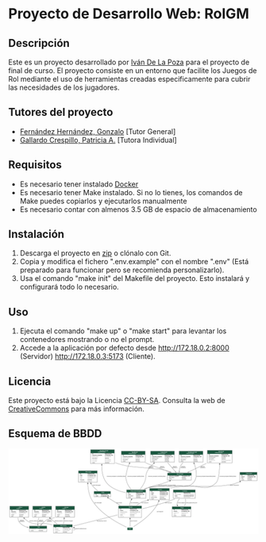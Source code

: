 # Proyecto de Desarrollo Web: RolGM

## Descripción
Este es un proyecto desarrollado por [Iván De La Poza](https://github.com/IvanDLPG) para el proyecto de final de curso. 
El proyecto consiste en un entorno que facilite los Juegos de Rol mediante el uso de herramientas creadas especificamente 
para cubrir las necesidades de los jugadores.

## Tutores del proyecto
- [Fernández Hernández, Gonzalo](https://github.com/GonxFH) [Tutor General]
- [Gallardo Crespillo, Patricia A.](https://github.com/Irtnia) [Tutora Individual]

## Requisitos
- Es necesario tener instalado [Docker](https://www.docker.com/)
- Es necesario tener Make instalado. Si no lo tienes, los comandos de Make puedes copiarlos y ejecutarlos manualmente
- Es necesario contar con almenos 3.5 GB de espacio de almacenamiento

## Instalación
1. Descarga el proyecto en [zip](https://github.com/IvanDLPG/rolgm-project/archive/refs/heads/main.zip) o clónalo con Git.
2. Copia y modifica el fichero ".env.example" con el nombre ".env" (Está preparado para funcionar pero se recomienda personalizarlo).
3. Usa el comando "make init" del Makefile del proyecto. Esto instalará y configurará todo lo necesario.

## Uso
1. Ejecuta el comando "make up" o "make start" para levantar los contenedores mostrando o no el prompt.
2. Accede a la aplicación por defecto desde http://172.18.0.2:8000 (Servidor) http://172.18.0.3:5173 (Cliente).

## Licencia
Este proyecto está bajo la Licencia [CC-BY-SA](https://creativecommons.org/licenses/by-sa/3.0/es/). Consulta la web de [CreativeCommons](https://creativecommons.org/licenses/by-sa/3.0/es/) para más información.

## Esquema de BBDD

![Modelos De La Base De Datos](backend/models.png)
